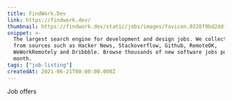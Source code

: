 ```yaml
---
title: FindWork.Dev
link: https://findwork.dev/
thumbnail: https://findwork.dev/static/jobs/images/favicon.0328f9bd2ddf.ico
snippet: >-
  The largest search engine for development and design jobs. We collect jobs
  from sources such as Hacker News, Stackoverflow, Github, RemoteOK,
  WeWorkRemotely and Dribbble. Browse thousands of new software jobs posted each
  month.
tags: ["job-listing"]
createdAt: 2021-06-21T00:00:00.000Z
---
```

Job offers